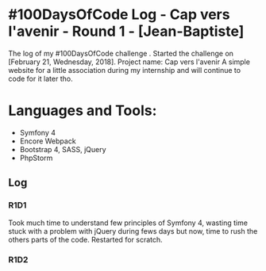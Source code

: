 # #100DaysOfCode Log - Cap vers l'avenir - Round 1 - [Jean-Baptiste]

The log of my #100DaysOfCode challenge . Started the challenge on [February 21, Wednesday, 2018].
Project name: Cap vers l'avenir
A simple website for a little association during my internship and will continue to code for it later tho.
# Languages and Tools: 
- Symfony 4
- Encore Webpack
- Bootstrap 4, SASS, jQuery
- PhpStorm

## Log

### R1D1 
Took much time to understand few principles of Symfony 4, wasting time stuck with 
a problem with jQuery during fews days but now, time to rush the others parts of the code.
Restarted for scratch.


### R1D2